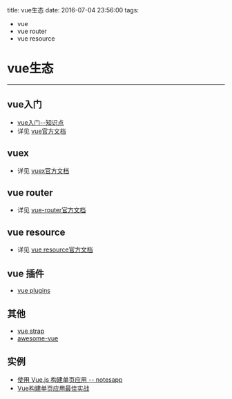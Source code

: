 title: vue生态
date: 2016-07-04 23:56:00
tags:
- vue
- vue router
- vue resource

# vue生态
--------

## vue入门

* [vue入门--知识点](vue入门--知识点.md)
* 详见 [vue官方文档](https://vuejs.org.cn/)

## vuex

* 详见 [vuex官方文档](http://vuex.vuejs.org/)


## vue router

* 详见 [vue-router官方文档](http://router.vuejs.org/)

## vue resource

* 详见 [vue resource官方文档](https://github.com/vuejs/vue-resource)


## vue 插件

* [vue plugins](http://vuejs.org/guide/plugins.html)

## 其他

* [vue strap](https://github.com/yuche/vue-strap)
* [awesome-vue](https://github.com/vuejs/awesome-vue)


## 实例

* [使用 Vue.js 构建单页应用 -- notesapp](https://segmentfault.com/a/1190000005863691)
* [Vue构建单页应用最佳实战](http://www.imooc.com/article/6991)



